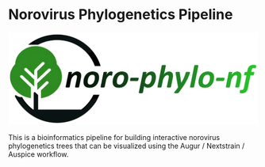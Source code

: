 # Norovirus Phylogenetics Pipeline

![Pipeline Logo](./images/noro-phylo-nf-logo.png)

This is a bioinformatics pipeline for building interactive norovirus phylogenetics trees that can be visualized using the Augur / Nextstrain / Auspice workflow. 


